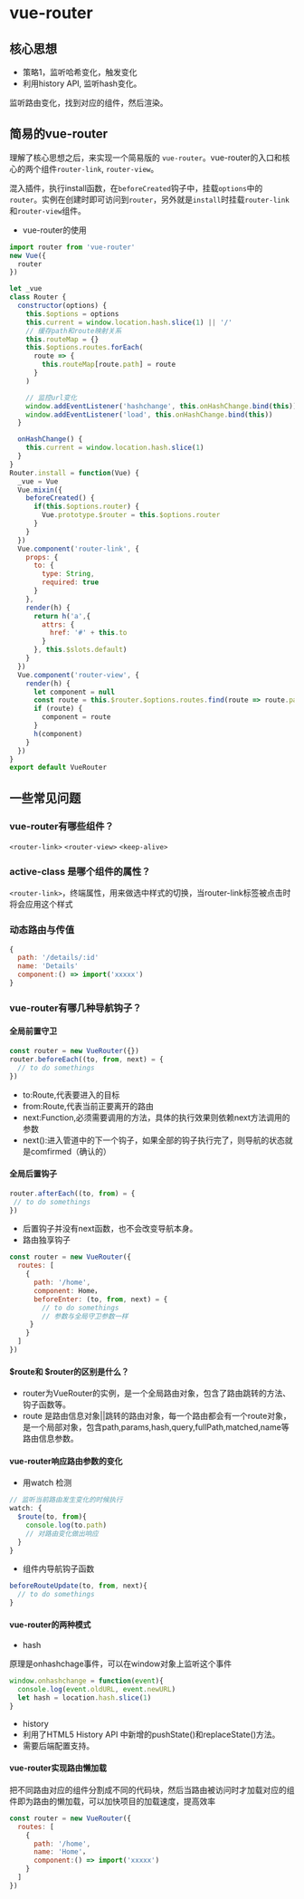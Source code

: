 # vue-router

## 核心思想

- 策略1，监听哈希变化，触发变化
- 利用history API, 监听hash变化。

监听路由变化，找到对应的组件，然后渲染。

## 简易的vue-router

理解了核心思想之后，来实现一个简易版的 `vue-router`。vue-router的入口和核心的两个组件`router-link`, `router-view`。

混入插件，执行install函数，在`beforeCreated`钩子中，挂载`options`中的`router`。实例在创建时即可访问到`router`，另外就是`install`时挂载`router-link`和`router-view`组件。

- vue-router的使用

```js
import router from 'vue-router'
new Vue({
  router
})
```

```js
let _vue
class Router {
  constructor(options) {
    this.$options = options
    this.current = window.location.hash.slice(1) || '/'
    // 缓存path和route映射关系
    this.routeMap = {}
    this.$options.routes.forEach(
      route => {
        this.routeMap[route.path] = route
      }
    )

    // 监控url变化
    window.addEventListener('hashchange', this.onHashChange.bind(this))
    window.addEventListener('load', this.onHashChange.bind(this))
  }

  onHashChange() {
    this.current = window.location.hash.slice(1)
  }
}
Router.install = function(Vue) {
  _vue = Vue
  Vue.mixin({
    beforeCreated() {
      if(this.$options.router) {
        Vue.prototype.$router = this.$options.router
      }
    }
  })
  Vue.component('router-link', {
    props: {
      to: {
        type: String,
        required: true
      }
    },
    render(h) {
      return h('a',{
        attrs: {
          href: '#' + this.to
        }
      }, this.$slots.default)
    }
  })
  Vue.component('router-view', {
    render(h) {
      let component = null
      const route = this.$router.$options.routes.find(route => route.path == this.router.current)
      if (route) {
        component = route
      }
      h(component)
    }
  })
}
export default VueRouter
```

## 一些常见问题

### vue-router有哪些组件？

`<router-link>` `<router-view>` `<keep-alive>`

### active-class 是哪个组件的属性？

`<router-link>`，终端属性，用来做选中样式的切换，当router-link标签被点击时将会应用这个样式

### 动态路由与传值

```js
{
  path: '/details/:id'
  name: 'Details'
  component:() => import('xxxxx')
}
```

### vue-router有哪几种导航钩子？

#### 全局前置守卫

```js
const router = new VueRouter({})
router.beforeEach((to, from, next) = {
  // to do somethings
})
```

- to:Route,代表要进入的目标
- from:Route,代表当前正要离开的路由
- next:Function,必须需要调用的方法，具体的执行效果则依赖next方法调用的参数
- next():进入管道中的下一个钩子，如果全部的钩子执行完了，则导航的状态就是comfirmed（确认的）

#### 全局后置钩子

```js
router.afterEach((to, from) = {
 // to do somethings
})
```

- 后置钩子并没有next函数，也不会改变导航本身。
- 路由独享钩子

```js
const router = new VueRouter({
  routes: [
    {
      path: '/home',
      component: Home，
      beforeEnter: (to, from, next) = {
        // to do somethings
        // 参数与全局守卫参数一样
     }
    }
  ]
})
```

#### $route和 $router的区别是什么？

- router为VueRouter的实例，是一个全局路由对象，包含了路由跳转的方法、钩子函数等。
- route 是路由信息对象||跳转的路由对象，每一个路由都会有一个route对象，是一个局部对象，包含path,params,hash,query,fullPath,matched,name等路由信息参数。

#### vue-router响应路由参数的变化

- 用watch 检测

```js
// 监听当前路由发生变化的时候执行
watch: {
  $route(to, from){
    console.log(to.path)
    // 对路由变化做出响应
  }
}
```

- 组件内导航钩子函数

```js
beforeRouteUpdate(to, from, next){
  // to do somethings
}
```

#### vue-router的两种模式

- hash

原理是onhashchage事件，可以在window对象上监听这个事件

```js
window.onhashchange = function(event){
  console.log(event.oldURL, event.newURL)
  let hash = location.hash.slice(1)
}
```

- history
- 利用了HTML5 History API 中新增的pushState()和replaceState()方法。
- 需要后端配置支持。

#### vue-router实现路由懒加载

把不同路由对应的组件分割成不同的代码块，然后当路由被访问时才加载对应的组件即为路由的懒加载，可以加快项目的加载速度，提高效率

```js
const router = new VueRouter({
  routes: [
    {
      path: '/home',
      name: 'Home'，
      component:() => import('xxxxx')
    }
  ]
})
```
